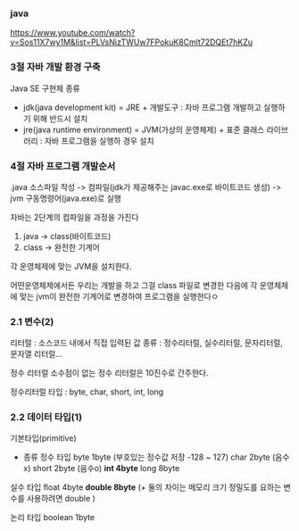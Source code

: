 ### java

https://www.youtube.com/watch?v=Sos11X7wy1M&list=PLVsNizTWUw7FPokuK8Cmlt72DQEt7hKZu

### 3절 자바 개발 환경 구축

Java SE 구현체 종류
- jdk(java development kit) = JRE + 개발도구
 : 자바 프로그램 개발하고 실행하기 위해 반드시 설치
- jre(java runtime environment) = JVM(가상의 운영체제) + 표준 클래스 라이브러리
 : 자바 프로그램을 실행하 경우 설치
 
 ### 4절 자바 프로그램 개발순서
 
.java 소스파일 작성 -> 컴파일(jdk가 제공해주는 javac.exe로 바이트코드 생성) -> jvm 구동명령어(java.exe)로 실행

자바는 2단계의 컴파일을 과정을 가진다
1. java -> class(바이트코드) 
2. class -> 완전한 기계어

각 운영체제에 맞는 JVM을 설치한다.

어떤운영체제에서든 우리는 개발을 하고 그걸 class 파일로 변경한 다음에 각 운영체제에 맞는 jvm이 완전한 기계어로 변경하여 프로그램을 실행한다ㅇ

### 2.1 변수(2)
리터럴 : 소스코드 내에서 직접 입력된 값
종류 : 정수리터럴, 실수리터럴, 문자리터럴, 문자열 리터럴...

정수 리터럴
소수점이 없는 정수 리터럴은 10진수로 간주한다. 

정수리터럴 타입 : byte, char, short, int, long

### 2.2 데이터 타입(1)
기본타입(primitive)

- 종류
정수 타입
byte   1byte (부호있는 정수값 저장 -128 ~ 127)
char   2byte (음수x)
short  2byte (음수o)
**int    4byte**
long   8byte


실수 타입
float  4byte
**double 8byte**
(+
둘의 차이는 메모리 크기
정밀도를 요하는 변수를 사용하려면 double
)

논리 타입
boolean 1byte






